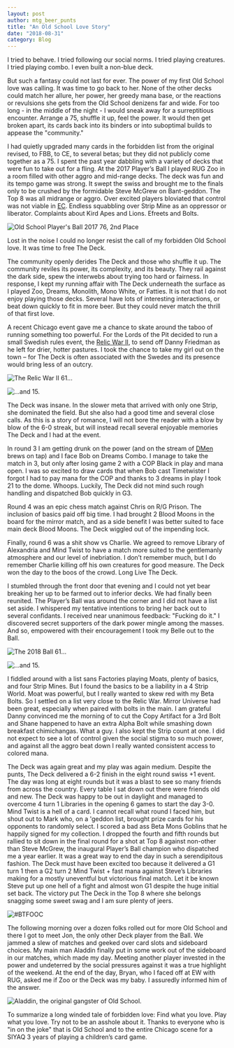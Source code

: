```yaml
---
layout: post
author: mtg_beer_punts
title: "An Old School Love Story"
date: "2018-08-31"
category: Blog
---
```


I tried to behave. I tried following our social norms. I tried playing creatures. I tried playing combo. I even built a non-blue deck.

But such a fantasy could not last for ever. The power of my first Old School love was calling. It was time to go back to her. None of the other decks could match her allure, her power, her greedy mana base, or the reactions or revulsions she gets from the Old School denizens far and wide. For too long - in the middle of the night - I would sneak away for a surreptitious encounter. Arrange a 75, shuffle it up, feel the power. It would then get broken apart, its cards back into its binders or into suboptimal builds to appease the "community."

I had quietly upgraded many cards in the forbidden list from the original revised, to FBB, to CE, to several betas; but they did not publicly come together as a 75. I spent the past year dabbling with a variety of decks that were fun to take out for a fling. At the 2017 Player’s Ball I played RUG Zoo in a room filled with other aggro and mid-range decks. The deck was fun and its tempo game was strong. It swept the swiss and brought me to the finals only to be crushed by the formidable Steve McGrew on Bant-geddon. The Top 8 was all midrange or aggro. Over excited players bloviated that control was not viable in [EC](http://www.eternalcentral.com/oldschool/). Endless squabbling over Strip Mine as an oppressor or liberator. Complaints about Kird Apes and Lions. Efreets and Bolts.

![*Old School Player's Ball 2017 76, 2nd Place*](/assets/images/2018/08/oldschoolplayersball-rug-zoo-2nd-place.jpg)

Lost in the noise I could no longer resist the call of my forbidden Old School love. It was time to free The Deck.

The community openly derides The Deck and those who shuffle it up. The community reviles its power, its complexity, and its beauty. They rail against the dark side, spew the interwebs about trying too hard or fairness. In response, I kept my running affair with The Deck underneath the surface as I played Zoo, Dreams, Monolith, Mono White, or Fatties. It is not that I do not enjoy playing those decks. Several have lots of interesting interactions, or beat down quickly to fit in more beer. But they could never match the thrill of that first love.

A recent Chicago event gave me a chance to skate around the taboo of running something too powerful. For the Lords of the Pit decided to run a small Swedish rules event, the [Relic War II](https://lordsofthepit.com/2018/08/05/relic-war-2/), to send off Danny Friedman as he left for drier, hotter pastures. I took the chance to take my girl out on the town – for The Deck is often associated with the Swedes and its presence would bring less of an outcry.

![*The Relic War II 61...*](/assets/images/2018/08/FullSizeRender-1.jpg)

![*...and 15.*](/assets/images/2018/08/crop.jpg)

The Deck was insane. In the slower meta that arrived with only one Strip, she dominated the field. But she also had a good time and several close calls. As this is a story of romance, I will not bore the reader with a blow by blow of the 6-0 streak, but will instead recall several enjoyable memories The Deck and I had at the event.

In round 3 I am getting drunk on the power (and on the stream of [DMen](http://www.dmentap.com/) brews on tap) and I face Bob on Dreams Combo. I manage to take the match in 3, but only after losing game 2 with a COP Black in play and mana open. I was so excited to draw cards that when Bob cast Timetwister I forgot I had to pay mana for the COP and thanks to 3 dreams in play I took 21 to the dome. Whoops. Luckily, The Deck did not mind such rough handling and dispatched Bob quickly in G3.

Round 4 was an epic chess match against Chris on R/G Prison. The inclusion of basics paid off big time. I had brought 2 Blood Moons in the board for the mirror match, and as a side benefit I was better suited to face main deck Blood Moons. The Deck wiggled out of the impending lock.

Finally, round 6 was a shit show vs Charlie. We agreed to remove Library of Alexandria and Mind Twist to have a match more suited to the gentlemanly atmosphere and our level of inebriation. I don’t remember much, but I do remember Charlie killing off his own creatures for good measure. The Deck won the day to the boos of the crowd. Long Live The Deck.

I stumbled through the front door that evening and I could not yet bear breaking her up to be farmed out to inferior decks. We had finally been reunited. The Player’s Ball was around the corner and I did not have a list set aside. I whispered my tentative intentions to bring her back out to several confidants. I received near unanimous feedback: "Fucking do it." I discovered secret supporters of the dark power mingle among the masses. And so, empowered with their encouragement I took my Belle out to the Ball.

![*The 2018 Ball 61...*](/assets/images/2018/08/IMG_6219.jpg)

![*...and 15.*](/assets/images/2018/08/IMG_6220.jpg)

I fiddled around with a list sans Factories playing Moats, plenty of basics, and four Strip Mines. But I found the basics to be a liability in a 4 Strip World. Moat was powerful, but I really wanted to skew red with my Beta Bolts. So I settled on a list very close to the Relic War. Mirror Universe had been great, especially when paired with bolts in the main. I am grateful Danny convinced me the morning of to cut the Copy Artifact for a 3rd Bolt and Shane happened to have an extra Alpha Bolt while smashing down breakfast chimichangas. What a guy. I also kept the Strip count at one. I did not expect to see a lot of control given the social stigma to so much power, and against all the aggro beat down I really wanted consistent access to colored mana.

The Deck was again great and my play was again medium. Despite the punts, The Deck delivered a 6-2 finish in the eight round swiss +1 event. The day was long at eight rounds but it was a blast to see so many friends from across the country. Every table I sat down out there were friends old and new. The Deck was happy to be out in daylight and managed to overcome 4 turn 1 Libraries in the opening 6 games to start the day 3-0. Mind Twist is a hell of a card. I cannot recall what round I faced him, but shout out to Mark who, on a 'geddon list, brought prize cards for his opponents to randomly select. I scored a bad ass Beta Mons Goblins that he happily signed for my collection. I dropped the fourth and fifth rounds but rallied to sit down in the final round for a shot at Top 8 against non-other than Steve McGrew, the inaugural Player’s Ball champion who dispatched me a year earlier. It was a great way to end the day in such a serendipitous fashion. The Deck must have been excited too because it delivered a G1 turn 1 then a G2 turn 2 Mind Twist + fast mana against Steve’s Libraries making for a mostly uneventful but victorious final match. Let it be known Steve put up one hell of a fight and almost won G1 despite the huge initial set back. The victory put The Deck in the Top 8 where she belongs snagging some sweet swag and I am sure plenty of jeers.

![*#BTFOOC*](/assets/images/2018/08/IMG_6221.jpg)

The following morning over a dozen folks rolled out for more Old School and there I got to meet Jon, the only other Deck player from the Ball. We jammed a slew of matches and geeked over card slots and sideboard choices. My main man Aladdin finally put in some work out of the sideboard in our matches, which made my day. Meeting another player invested in the power and undeterred by the social pressures against it was a true highlight of the weekend. At the end of the day, Bryan, who I faced off at EW with RUG, asked me if Zoo or the Deck was my baby. I assuredly informed him of the answer.

![*Aladdin, the original gangster of Old School.*](/assets/images/2018/08/IMG_6224.jpg)

To summarize a long winded tale of forbidden love: Find what you love. Play what you love. Try not to be an asshole about it. Thanks to everyone who is "in on the joke" that is Old School and to the entire Chicago scene for a SIYAQ 3 years of playing a children’s card game.
